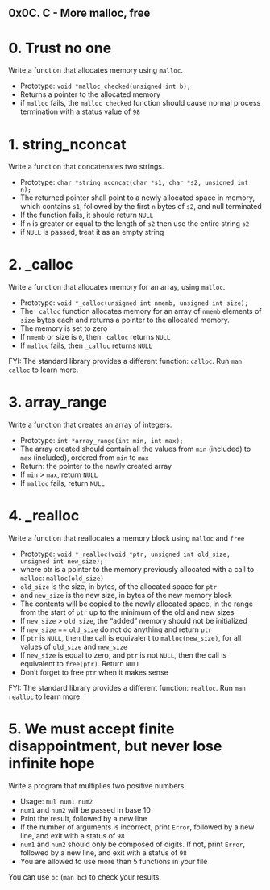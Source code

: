 ## 0x0C. C - More malloc, free

#  0. Trust no one

Write a function that allocates memory using `malloc`.

*  Prototype: `void *malloc_checked(unsigned int b);`
*  Returns a pointer to the allocated memory
*  if `malloc` fails, the `malloc_checked` function should cause normal process termination with a status value of `98`

#  1. string_nconcat

Write a function that concatenates two strings.

*  Prototype: `char *string_nconcat(char *s1, char *s2, unsigned int n);`
*  The returned pointer shall point to a newly allocated space in memory, which contains `s1`, followed by the first `n` bytes of `s2`, and null terminated
*  If the function fails, it should return `NULL`
*  If `n` is greater or equal to the length of `s2` then use the entire string `s2`
*  if `NULL` is passed, treat it as an empty string

#  2. _calloc

Write a function that allocates memory for an array, using `malloc`.

*  Prototype: `void *_calloc(unsigned int nmemb, unsigned int size);`
*  The `_calloc` function allocates memory for an array of `nmemb` elements of `size` bytes each and returns a pointer to the allocated memory.
*  The memory is set to zero
*  If `nmemb` or size is `0`, then `_calloc` returns `NULL`
*  If `malloc` fails, then `_calloc` returns `NULL`

FYI: The standard library provides a different function: `calloc`. Run `man calloc` to learn more.

#  3. array_range

Write a function that creates an array of integers.

*  Prototype: `int *array_range(int min, int max);`
*  The array created should contain all the values from `min` (included) to `max` (included), ordered from `min` to `max`
*  Return: the pointer to the newly created array
*  If `min` > `max`, return `NULL`
*  If `malloc` fails, return `NULL`

#  4. _realloc

Write a function that reallocates a memory block using `malloc` and `free`

*  Prototype: `void *_realloc(void *ptr, unsigned int old_size, unsigned int new_size);`
*  where ptr is a pointer to the memory previously allocated with a call to `malloc`: `malloc(old_size)`
*  `old_size` is the size, in bytes, of the allocated space for `ptr`
*  and `new_size` is the new size, in bytes of the new memory block
*  The contents will be copied to the newly allocated space, in the range from the start of `ptr` up to the minimum of the old and new sizes
*  If `new_size` > `old_size`, the “added” memory should not be initialized
*  If `new_size` == `old_size` do not do anything and return `ptr`
*  If `ptr` is `NULL`, then the call is equivalent to `malloc(new_size)`, for all values of `old_size` and `new_size`
*  If `new_size` is equal to zero, and `ptr` is not `NULL`, then the call is equivalent to `free(ptr)`. Return `NULL`
*  Don’t forget to free `ptr` when it makes sense

FYI: The standard library provides a different function: `realloc`. Run `man realloc` to learn more.

#  5. We must accept finite disappointment, but never lose infinite hope

Write a program that multiplies two positive numbers.

*  Usage: `mul num1 num2`
*  `num1` and `num2` will be passed in base 10
*  Print the result, followed by a new line
*  If the number of arguments is incorrect, print `Error`, followed by a new line, and exit with a status of `98`
*  `num1` and `num2` should only be composed of digits. If not, print `Error`, followed by a new line, and exit with a status of `98`
*  You are allowed to use more than 5 functions in your file

You can use `bc` (`man bc`) to check your results.

